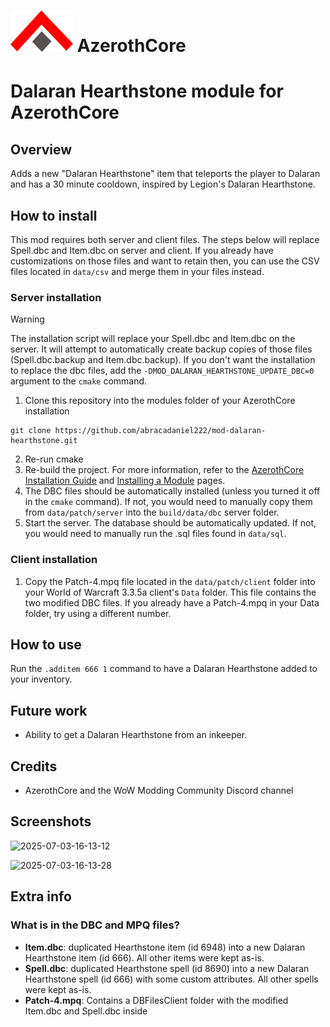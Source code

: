 # ![logo](https://raw.githubusercontent.com/azerothcore/azerothcore.github.io/master/images/logo-github.png) AzerothCore

# Dalaran Hearthstone module for AzerothCore

## Overview

Adds a new "Dalaran Hearthstone" item that teleports the player to Dalaran and has a 30 minute cooldown, inspired by Legion's Dalaran Hearthstone.

## How to install

This mod requires both server and client files. The steps below will replace Spell.dbc and Item.dbc on server and client. If you already have customizations on those files and want to retain then, you can use the CSV files located in `data/csv` and merge them in your files instead.

### Server installation

> [!WARNING]
> The installation script will replace your Spell.dbc and Item.dbc on the server. It will attempt to automatically create backup copies of those files (Spell.dbc.backup and Item.dbc.backup). If you don't want the installation to replace the dbc files, add the `-DMOD_DALARAN_HEARTHSTONE_UPDATE_DBC=0` argument to the `cmake` command.

1. Clone this repository into the modules folder of your AzerothCore installation
```
git clone https://github.com/abracadaniel222/mod-dalaran-hearthstone.git
```
2. Re-run cmake
3. Re-build the project. For more information, refer to the [AzerothCore Installation Guide](https://www.azerothcore.org/wiki/installation) and [Installing a Module](https://www.azerothcore.org/wiki/installing-a-module) pages.
4. The DBC files should be automatically installed (unless you turned it off in the `cmake` command). If not, you would need to manually copy them from `data/patch/server` into the `build/data/dbc` server folder.
4. Start the server. The database should be automatically updated. If not, you would need to manually run the .sql files found in `data/sql`.

### Client installation

1. Copy the Patch-4.mpq file located in the `data/patch/client` folder into your World of Warcraft 3.3.5a client's `Data` folder. This file contains the two modified DBC files. If you already have a Patch-4.mpq in your Data folder, try using a different number.

## How to use

Run the `.additem 666 1` command to have a Dalaran Hearthstone added to your inventory.

## Future work

- Ability to get a Dalaran Hearthstone from an inkeeper.

## Credits

- AzerothCore and the WoW Modding Community Discord channel

## Screenshots

![2025-07-03-16-13-12](https://github.com/user-attachments/assets/7eb64edc-98ac-4056-936f-17d2479cfbe8)

![2025-07-03-16-13-28](https://github.com/user-attachments/assets/c3e150f6-2e69-450f-b619-76b0e25ff656)


## Extra info

### What is in the DBC and MPQ files?

- **Item.dbc**: duplicated Hearthstone item (id 6948) into a new Dalaran Hearthstone item (id 666). All other items were kept as-is.
- **Spell.dbc**: duplicated Hearthstone spell (id 8690) into a new Dalaran Hearthstone spell (id 666) with some custom attributes. All other spells were kept as-is.
- **Patch-4.mpq**: Contains a DBFilesClient folder with the modified Item.dbc and Spell.dbc inside
